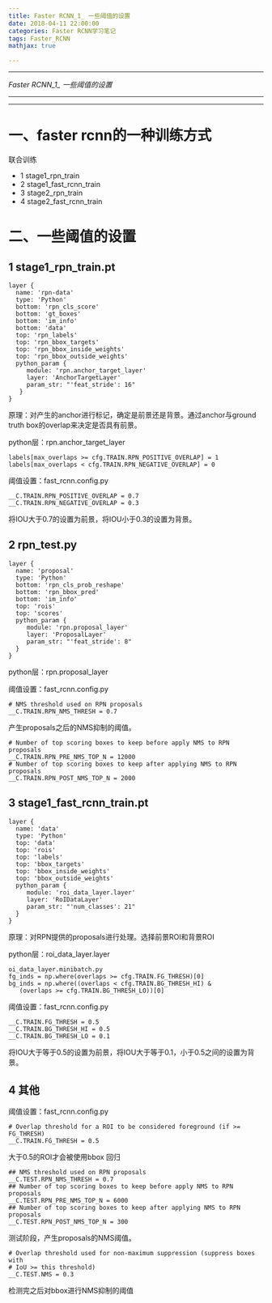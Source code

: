 ```yaml
---
title: Faster RCNN_1_ 一些阈值的设置
date: 2018-04-11 22:00:00
categories: Faster RCNN学习笔记
tags: Faster_RCNN
mathjax: true

---
```


***

*Faster RCNN_1_ 一些阈值的设置*

***
***


# 一、faster rcnn的一种训练方式
联合训练

- 1 stage1_rpn_train
- 2 stage1_fast_rcnn_train
- 3 stage2_rpn_train
- 4 stage2_fast_rcnn_train


# 二、一些阈值的设置
## 1 stage1_rpn_train.pt

    layer {
      name: 'rpn-data'
      type: 'Python'
      bottom: 'rpn_cls_score'
      bottom: 'gt_boxes'
      bottom: 'im_info'
      bottom: 'data'
      top: 'rpn_labels'
      top: 'rpn_bbox_targets'
      top: 'rpn_bbox_inside_weights'
      top: 'rpn_bbox_outside_weights'
      python_param {
         module: 'rpn.anchor_target_layer'
         layer: 'AnchorTargetLayer'
         param_str: "'feat_stride': 16"
       }
    }
    

原理：对产生的anchor进行标记，确定是前景还是背景。通过anchor与ground truth box的overlap来决定是否具有前景。

python层：rpn.anchor_target_layer

    labels[max_overlaps >= cfg.TRAIN.RPN_POSITIVE_OVERLAP] = 1
    labels[max_overlaps < cfg.TRAIN.RPN_NEGATIVE_OVERLAP] = 0

阈值设置：fast_rcnn.config.py

    __C.TRAIN.RPN_POSITIVE_OVERLAP = 0.7
    __C.TRAIN.RPN_NEGATIVE_OVERLAP = 0.3

将IOU大于0.7的设置为前景，将IOU小于0.3的设置为背景。


## 2 rpn_test.py

    layer {
      name: 'proposal'
      type: 'Python'
      bottom: 'rpn_cls_prob_reshape'
      bottom: 'rpn_bbox_pred'
      bottom: 'im_info'
      top: 'rois'
      top: 'scores'
      python_param {
         module: 'rpn.proposal_layer'
         layer: 'ProposalLayer'
         param_str: "'feat_stride': 8"
      }
    }

python层：rpn.proposal_layer

阈值设置：fast_rcnn.config.py

    # NMS threshold used on RPN proposals
    __C.TRAIN.RPN_NMS_THRESH = 0.7

产生proposals之后的NMS抑制的阈值。

    # Number of top scoring boxes to keep before apply NMS to RPN proposals
    __C.TRAIN.RPN_PRE_NMS_TOP_N = 12000
    # Number of top scoring boxes to keep after applying NMS to RPN proposals
    __C.TRAIN.RPN_POST_NMS_TOP_N = 2000


## 3 stage1_fast_rcnn_train.pt
    layer {
      name: 'data'
      type: 'Python'
      top: 'data'
      top: 'rois'
      top: 'labels'
      top: 'bbox_targets'
      top: 'bbox_inside_weights'
      top: 'bbox_outside_weights'
      python_param {
         module: 'roi_data_layer.layer'
         layer: 'RoIDataLayer'
         param_str: "'num_classes': 21"
      }
    }

原理：对RPN提供的proposals进行处理。选择前景ROI和背景ROI

python层：roi_data_layer.layer

    oi_data_layer.minibatch.py
    fg_inds = np.where(overlaps >= cfg.TRAIN.FG_THRESH)[0]
    bg_inds = np.where((overlaps < cfg.TRAIN.BG_THRESH_HI) &
       (overlaps >= cfg.TRAIN.BG_THRESH_LO))[0]

阈值设置：fast_rcnn.config.py

    __C.TRAIN.FG_THRESH = 0.5
    __C.TRAIN.BG_THRESH_HI = 0.5
    __C.TRAIN.BG_THRESH_LO = 0.1

将IOU大于等于0.5的设置为前景，将IOU大于等于0.1，小于0.5之间的设置为背景。






## 4 其他

阈值设置：fast_rcnn.config.py

    # Overlap threshold for a ROI to be considered foreground (if >= FG_THRESH)
    __C.TRAIN.FG_THRESH = 0.5

大于0.5的ROI才会被使用bbox 回归	


    ## NMS threshold used on RPN proposals
    __C.TEST.RPN_NMS_THRESH = 0.7
    ## Number of top scoring boxes to keep before apply NMS to RPN proposals
    __C.TEST.RPN_PRE_NMS_TOP_N = 6000
    ## Number of top scoring boxes to keep after applying NMS to RPN proposals
    __C.TEST.RPN_POST_NMS_TOP_N = 300

测试阶段，产生proposals的NMS阈值。

    # Overlap threshold used for non-maximum suppression (suppress boxes with
    # IoU >= this threshold)
    __C.TEST.NMS = 0.3

检测完之后对bbox进行NMS抑制的阈值


